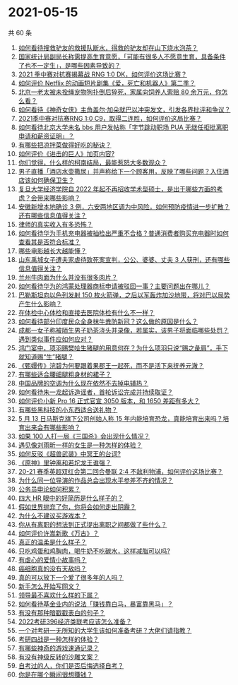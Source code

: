 # 2021-05-15

共 60 条

<!-- BEGIN -->
<!-- 最后更新时间 Sat May 15 2021 02:19:41 GMT+0800 (China Standard Time) -->

1. [如何看待搜救驴友的救援队断水，得救的驴友却在山下烧水泡茶？](https://www.zhihu.com/question/459310609)
2. [国家统计局副局长称需提高生育意愿，「可能有很多人不愿意生育，具备条件了也不一定生」，是哪些因素导致的？](https://www.zhihu.com/question/459227388)
3. [2021 季中赛对抗赛揭幕战 RNG 1:0
   DK，如何评价这场比赛？](https://www.zhihu.com/question/459459475)
4. [如何评价 Netflix
   的动画短片剧集《爱，死亡和机器人》第二季？](https://www.zhihu.com/question/459134092)
5. [北京一老太被未拴绳宠物狗扑倒后猝死，家属向饲养人索赔 80
   余万元，你怎么看？](https://www.zhihu.com/question/459188941)
6. [如何看待《神奇女侠》主角盖尔·加朵就巴以冲突发文，引发各界批评和争议？](https://www.zhihu.com/question/459349054)
7. [2021季中赛对抗赛RNG 1:0
   C9，取得二连胜，如何评价这局比赛？](https://www.zhihu.com/question/459488940)
8. [如何看待北京大学未名 bbs 用户发帖称「字节跳动职场 PUA
   无继任拒批离职申请和薪资证明」？](https://www.zhihu.com/question/459317193)
9. [有哪些把凉拌菜做得好吃的秘诀？](https://www.zhihu.com/question/327948969)
10. [如何评价《进击的巨人》加页内容?](https://www.zhihu.com/question/458917406)
11. [你们觉得，什么样的柯南结局，最能惹怒大多数观众？](https://www.zhihu.com/question/336378614)
12. [男子直播「酒店水壶撒尿」并声称给下一个顾客用，反映了哪些问题？入住酒店该如何确保卫生？](https://www.zhihu.com/question/459371363)
13. [复旦大学经济学院自 2022
    年起不再招收学术型硕士，是出于哪些方面的考虑？会带来哪些影响？](https://www.zhihu.com/question/458991146)
14. [安徽新增本地确诊 3
    例，六安两地区调为中风险，如何预防疫情进一步扩散？还有哪些信息值得关注？](https://www.zhihu.com/question/459297033)
15. [律师的真实收入有多恐怖？](https://www.zhihu.com/question/360433896)
16. [如何看待华为手机充电器被抽检出严重不合格？普通消费者购买充电器时如何查看其是否符合标准？](https://www.zhihu.com/question/459365657)
17. [哪些电影越长大越能懂？](https://www.zhihu.com/question/453278386)
18. [山东禹城女子遭夫家虐待致死案宣判，公公、婆婆、丈夫 3
    人获刑，还有哪些信息值得关注？](https://www.zhihu.com/question/459407000)
19. [兰州牛肉面为什么并没有很多肉片？](https://www.zhihu.com/question/448755182)
20. [如何看待华为的鸿蒙处理器商标申请被驳回一事？主要问题出在哪儿？](https://www.zhihu.com/question/459040169)
21. [巴勒斯坦向以色列发射 150
    枚火箭弹，之后以军轰炸加沙地带，将对巴以局势产生什么影响？](https://www.zhihu.com/question/458956080)
22. [在体检中心体检和直接去医院体检有什么不一样？](https://www.zhihu.com/question/24536825)
23. [如何看待部分印度民众全身抹牛粪防新冠？这么做的原因是什么？](https://www.zhihu.com/question/459344479)
24. [成都一女子称被陌生男子奶茶浇头并录像，若属实，该男子将面临哪些处罚？遇到类似事件应如何应对？](https://www.zhihu.com/question/459197699)
25. [鸿门宴中，项羽赐樊哙生猪腿的用意何在？为什么项羽只说“赐之彘肩”，手下就知道赐“生”猪腿？](https://www.zhihu.com/question/19870339)
26. [《甄嬛传》浣碧为何要跟着果郡王一起死，而不是活下来抚养元澈？](https://www.zhihu.com/question/433789518)
27. [有哪些适合腰细腿粗身材的裙子？](https://www.zhihu.com/question/451854465)
28. [中国品牌的空调为什么现在依然不去掉电辅热？](https://www.zhihu.com/question/437041385)
29. [如何看待朱一龙起诉造谣者，首轮诉讼完成并持续取证？](https://www.zhihu.com/question/459455006)
30. [如何评价小新 Pro 16 正式官宣 3050 版本，和 1650
    差距有多大？](https://www.zhihu.com/question/459174182)
31. [有哪些黑科技的小东西适合送礼物？](https://www.zhihu.com/question/267703735)
32. [5 月 13 日马斯克旗下公司创始人称 15
    年内能培育恐龙，真能培育出来吗？培育出来会有哪些影响？](https://www.zhihu.com/question/459235882)
33. [如果 100 人打一局《三国杀》会出现什么情况？](https://www.zhihu.com/question/458748936)
34. [遇见像刘雨昕一样的女生是一种怎样的体验？](https://www.zhihu.com/question/458764364)
35. [如何反驳《超兽武装》中冥王的台词?](https://www.zhihu.com/question/453809133)
36. [《原神》里钟离和若坨龙王谁强？](https://www.zhihu.com/question/455513453)
37. [20-21 赛季英超双红会第二回合曼联 2:4
    不敌利物浦，如何评价这场比赛？](https://www.zhihu.com/question/459329808)
38. [为什么同一位导演的作品总会出现水平参差不齐的情况？](https://www.zhihu.com/question/457590938)
39. [公务员申论如何积累？](https://www.zhihu.com/question/62703465)
40. [四大 HR 眼中的好简历是什么样子的？](https://www.zhihu.com/question/270327306)
41. [假如世界抛弃了你，你将会如何走出阴霾？](https://www.zhihu.com/question/454120128)
42. [为什么不建议买游戏本？](https://www.zhihu.com/question/406822764)
43. [你从有离职的想法到正式提出离职之间都做了些什么？](https://www.zhihu.com/question/459123577)
44. [如何评价许嵩新歌《万古》？](https://www.zhihu.com/question/459309716)
45. [真正的温柔是什么样子？](https://www.zhihu.com/question/374915368)
46. [只吃鸡蛋和鸡胸肉，喝牛奶不吃碳水，这样减脂可以吗?](https://www.zhihu.com/question/419594552)
47. [有虐心的爱情小故事吗？](https://www.zhihu.com/question/381394515)
48. [癌细胞真的没有天敌吗？](https://www.zhihu.com/question/443608344)
49. [真的可以放下一个爱了很多年的人吗？](https://www.zhihu.com/question/453855079)
50. [新手怎么开始写网文？](https://www.zhihu.com/question/454846719)
51. [领导最不喜欢什么样的下属？](https://www.zhihu.com/question/401065430)
52. [如何看待基金业内的说法「赚钱靠白马，暴富靠黑马」？](https://www.zhihu.com/question/458871834)
53. [有没有那种暗戳戳表白的句子？](https://www.zhihu.com/question/300244719)
54. [2022考研396经济类联考应该怎么准备？](https://www.zhihu.com/question/438333880)
55. [一个对考研一无所知的大学生该如何准备考研？大佬们请指教？](https://www.zhihu.com/question/62653700)
56. [考研四战是一种怎样的体验？](https://www.zhihu.com/question/53757945)
57. [有哪些神奇的游戏速通记录？](https://www.zhihu.com/question/458843261)
58. [有没有神级反转的沙雕文案？](https://www.zhihu.com/question/452293238)
59. [自考过的人，你们是否后悔选择自考？](https://www.zhihu.com/question/337908624)
60. [你是在哪个瞬间很想賺钱？](https://www.zhihu.com/question/451973989)

<!-- END -->
